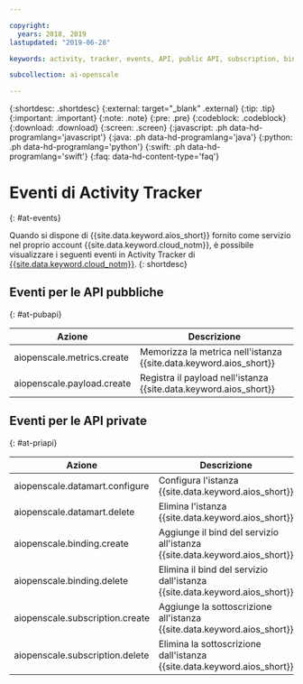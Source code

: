 ```yaml
---

copyright:
  years: 2018, 2019
lastupdated: "2019-06-28"

keywords: activity, tracker, events, API, public API, subscription, binding

subcollection: ai-openscale

---
```


{:shortdesc: .shortdesc}
{:external: target="_blank" .external}
{:tip: .tip}
{:important: .important}
{:note: .note}
{:pre: .pre}
{:codeblock: .codeblock}
{:download: .download}
{:screen: .screen}
{:javascript: .ph data-hd-programlang='javascript'}
{:java: .ph data-hd-programlang='java'}
{:python: .ph data-hd-programlang='python'}
{:swift: .ph data-hd-programlang='swift'}
{:faq: data-hd-content-type='faq'}

# Eventi di Activity Tracker
{: #at-events}

Quando si dispone di {{site.data.keyword.aios_short}} fornito come servizio nel proprio account {{site.data.keyword.cloud_notm}}, è possibile visualizzare i seguenti eventi in Activity Tracker di [{{site.data.keyword.cloud_notm}}](/docs/services/cloud-activity-tracker?topic=cloud-activity-tracker-activity_tracker_ov).
{: shortdesc}

## Eventi per le API pubbliche
{: #at-pubapi}

| Azione | Descrizione |
| -- | -- |
| aiopenscale.metrics.create | Memorizza la metrica nell'istanza {{site.data.keyword.aios_short}} |
| aiopenscale.payload.create | Registra il payload nell'istanza {{site.data.keyword.aios_short}} |

## Eventi per le API private
{: #at-priapi}

| Azione | Descrizione |
| -- | -- |
| aiopenscale.datamart.configure | Configura l'istanza {{site.data.keyword.aios_short}} |
| aiopenscale.datamart.delete | Elimina l'istanza {{site.data.keyword.aios_short}} |
| aiopenscale.binding.create | Aggiunge il bind del servizio all'istanza {{site.data.keyword.aios_short}} |
| aiopenscale.binding.delete | Elimina il bind del servizio dall'istanza {{site.data.keyword.aios_short}} |
| aiopenscale.subscription.create | Aggiunge la sottoscrizione all'istanza {{site.data.keyword.aios_short}} |
| aiopenscale.subscription.delete | Elimina la sottoscrizione dall'istanza {{site.data.keyword.aios_short}} |
